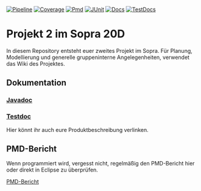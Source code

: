 <p>
    <a href="https://sopra-ci.cs.tu-dortmund.de/group09/project2/Projekt2-shadow.zip"><img alt="Pipeline" src="https://sopra-gitlab.cs.tu-dortmund.de/sopra20D/gruppe09/projekt2/badges/master/pipeline.svg" /></a>
    <a href="https://sopra-ci.cs.tu-dortmund.de/group09/project2/coverage/"><img alt="Coverage" src="https://sopra-ci.cs.tu-dortmund.de/group09/project2/coverage.svg" /></a>
	<a href="https://sopra.cs.tu-dortmund.de/bin/pmd.py?XXY=20D&GROUPNUMBER=9&PROJECT=2"><img alt="Pmd" src="https://sopra-ci.cs.tu-dortmund.de/group09/project2/pmd.svg" /></a>
	<a href="https://sopra-ci.cs.tu-dortmund.de/group09/project2/test/"><img alt="JUnit" src="https://sopra-ci.cs.tu-dortmund.de/group09/project2/junit.svg" /></a>
	<a href="https://sopra-ci.cs.tu-dortmund.de/group09/project2/checkstyle/main.html"><img alt="Docs" src="https://sopra-ci.cs.tu-dortmund.de/group09/project2/doc.svg" /></a>
	<a href="https://sopra-ci.cs.tu-dortmund.de/group09/project2/checkstyle/test.html"><img alt="TestDocs" src="https://sopra-ci.cs.tu-dortmund.de/group09/project2/testdoc.svg" /></a>
</p>

# Projekt 2 im Sopra 20D

In diesem Repository entsteht euer zweites Projekt im Sopra. Für Planung, Modellierung und generelle gruppeninterne Angelegenheiten, verwendet das Wiki des Projektes.

## Dokumentation

### [Javadoc](https://sopra-ci.cs.tu-dortmund.de/group09/project2/javadoc/)

### [Testdoc](https://sopra-ci.cs.tu-dortmund.de/group09/project2/testjavadoc/)

Hier könnt ihr auch eure Produktbeschreibung verlinken.


## PMD-Bericht

Wenn programmiert wird, vergesst nicht, regelmäßig den PMD-Bericht hier oder direkt in Eclipse zu überprüfen.

[PMD-Bericht](https://sopra.cs.tu-dortmund.de/bin/pmd.py?XXY=20D&GROUPNUMBER=9&PROJECT=2)

